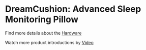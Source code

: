 # DreamCushion: Advanced Sleep Monitoring Pillow



Find more details about the [Hardware](Hardware/)

Watch more product introductions by [Video](https://youtu.be/QCLcC9aCMRs)
